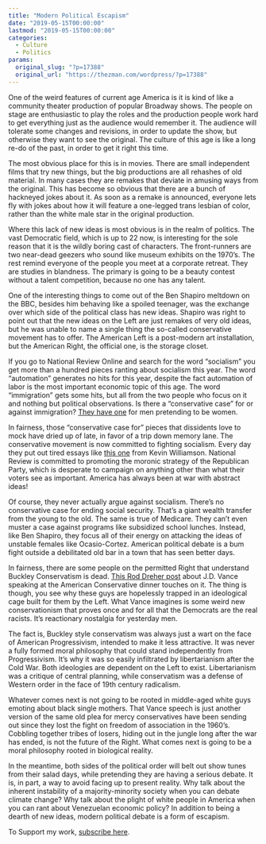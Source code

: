 ```yaml
---
title: "Modern Political Escapism"
date: "2019-05-15T00:00:00"
lastmod: "2019-05-15T00:00:00"
categories:
  - Culture
  - Politics
params:
  original_slug: "?p=17388"
  original_url: "https://thezman.com/wordpress/?p=17388"
---
```


One of the weird features of current age America is it is kind of like a
community theater production of popular Broadway shows. The people on
stage are enthusiastic to play the roles and the production people work
hard to get everything just as the audience would remember it. The
audience will tolerate some changes and revisions, in order to update
the show, but otherwise they want to see the original. The culture of
this age is like a long re-do of the past, in order to get it right this
time.

The most obvious place for this is in movies. There are small
independent films that try new things, but the big productions are all
rehashes of old material. In many cases they are remakes that deviate in
amusing ways from the original. This has become so obvious that there
are a bunch of hackneyed jokes about it. As soon as a remake is
announced, everyone lets fly with jokes about how it will feature a
one-legged trans lesbian of color, rather than the white male star in
the original production.

Where this lack of new ideas is most obvious is in the realm of
politics. The vast Democratic field, which is up to 22 now, is
interesting for the sole reason that it is the wildly boring cast of
characters. The front-runners are two near-dead geezers who sound like
museum exhibits on the 1970’s. The rest remind everyone of the people
you meet at a corporate retreat. They are studies in blandness. The
primary is going to be a beauty contest without a talent competition,
because no one has any talent.

One of the interesting things to come out of the Ben Shapiro meltdown on
the BBC, besides him behaving like a spoiled teenager, was the exchange
over which side of the political class has new ideas. Shapiro was right
to point out that the new ideas on the Left are just remakes of very old
ideas, but he was unable to name a single thing the so-called
conservative movement has to offer. The American Left is a post-modern
art installation, but the American Right, the official one, is the
storage closet.

If you go to National Review Online and search for the word “socialism”
you get more than a hundred pieces ranting about socialism this year.
The word “automation” generates no hits for this year, despite the fact
automation of labor is the most important economic topic of this age.
The word “immigration” gets some hits, but all from the two people who
focus on it and nothing but political observations. Is there a
“conservative case” for or against immigration? <a
href="https://www.nationalreview.com/2018/05/transgenderism-compromise-necessary-to-preserve-social-order/"
rel="noopener noreferrer" target="_blank">They have one</a> for men
pretending to be women.

In fairness, those “conservative case for” pieces that dissidents love
to mock have dried up of late, in favor of a trip down memory lane. The
conservative movement is now committed to fighting socialism. Every day
they put out tired essays like <a
href="https://www.nationalreview.com/corner/the-failure-of-socialism/"
rel="noopener noreferrer" target="_blank">this one</a> from Kevin
Williamson. National Review is committed to promoting the moronic
strategy of the Republican Party, which is desperate to campaign on
anything other than what their voters see as important. America has
always been at war with abstract ideas!

Of course, they never actually argue against socialism. There’s no
conservative case for ending social security. That’s a giant wealth
transfer from the young to the old. The same is true of Medicare. They
can’t even muster a case against programs like subsidized school
lunches. Instead, like Ben Shapiro, they focus all of their energy on
attacking the ideas of unstable females like Ocasio-Cortez. American
political debate is a bum fight outside a debilitated old bar in a town
that has seen better days.

In fairness, there are some people on the permitted Right that
understand Buckley Conservatism is dead. <a
href="https://www.theamericanconservative.com/dreher/jd-vance-next-conservatism/"
rel="noopener noreferrer" target="_blank">This Rod Dreher post</a> about
J.D. Vance speaking at the American Conservative dinner touches on it.
The thing is though, you see why these guys are hopelessly trapped in an
ideological cage built for them by the Left. What Vance imagines is some
weird new conservationism that proves once and for all that the
Democrats are the real racists. It’s reactionary nostalgia for yesterday
men.

The fact is, Buckley style conservatism was always just a wart on the
face of American Progressivism, intended to make it less attractive. It
was never a fully formed moral philosophy that could stand independently
from Progressivism. It’s why it was so easily infiltrated by
libertarianism after the Cold War. Both ideologies are dependent on the
Left to exist. Libertarianism was a critique of central planning, while
conservatism was a defense of Western order in the face of 19th century
radicalism.

Whatever comes next is not going to be rooted in middle-aged white guys
emoting about black single mothers. That Vance speech is just another
version of the same old plea for mercy conservatives have been sending
out since they lost the fight on freedom of association in the 1960’s.
Cobbling together tribes of losers, hiding out in the jungle long after
the war has ended, is not the future of the Right. What comes next is
going to be a moral philosophy rooted in biological reality.

In the meantime, both sides of the political order will belt out show
tunes from their salad days, while pretending they are having a serious
debate. It is, in part, a way to avoid facing up to present reality. Why
talk about the inherent instability of a majority-minority society when
you can debate climate change? Why talk about the plight of white people
in America when you can rant about Venezuelan economic policy? In
addition to being a dearth of new ideas, modern political debate is a
form of escapism.

To Support my work, <a href="https://www.subscribestar.com/the-z-blog"
rel="noopener noreferrer" target="_blank">subscribe here</a>.
